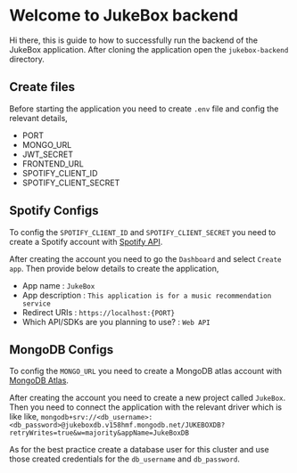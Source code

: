 # Welcome to JukeBox backend

Hi there, this is guide to how to successfully run the backend of the JukeBox application. After cloning the application open the `jukebox-backend` directory.

  
## Create files

Before starting the application you need to create `.env` file and config the relevant details,
- PORT
- MONGO_URL
- JWT_SECRET
- FRONTEND_URL
- SPOTIFY_CLIENT_ID
- SPOTIFY_CLIENT_SECRET

## Spotify Configs

To config the `SPOTIFY_CLIENT_ID` and `SPOTIFY_CLIENT_SECRET` you need to create a Spotify account with [Spotify API](https://developer.spotify.com/).

After creating the account you need to go the `Dashboard` and select `Create app`. Then provide below details to create the application,

- App name : `JukeBox`
- App description : `This application is for a music recommendation service`
- Redirect URIs : `https://localhost:{PORT}`
- Which API/SDKs are you planning to use? : `Web API`

## MongoDB Configs
To config the `MONGO_URL` you need to create a MongoDB atlas account with [MongoDB Atlas](https://www.mongodb.com/cloud/atlas/register).

After creating the account you need to create a new project called `JukeBox`. Then you need to connect the application with the relevant driver which is like like,
`mongodb+srv://<db_username>:<db_password>@jukeboxdb.v158hmf.mongodb.net/JUKEBOXDB?retryWrites=true&w=majority&appName=JukeBoxDB`

As for the best practice create a database user for this cluster and use those created credentials for the `db_username` and `db_password`.

